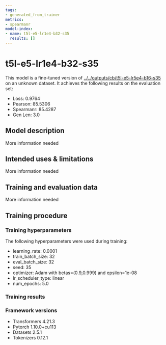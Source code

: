 ```yaml
---
tags:
- generated_from_trainer
metrics:
- spearmanr
model-index:
- name: t5l-e5-lr1e4-b32-s35
  results: []
---
```


<!-- This model card has been generated automatically according to the information the Trainer had access to. You
should probably proofread and complete it, then remove this comment. -->

# t5l-e5-lr1e4-b32-s35

This model is a fine-tuned version of [../../outputs/cb/t5l-e5-lr5e4-b16-s35](https://huggingface.co/../../outputs/cb/t5l-e5-lr5e4-b16-s35) on an unknown dataset.
It achieves the following results on the evaluation set:
- Loss: 0.9764
- Pearson: 85.5306
- Spearmanr: 85.4287
- Gen Len: 3.0

## Model description

More information needed

## Intended uses & limitations

More information needed

## Training and evaluation data

More information needed

## Training procedure

### Training hyperparameters

The following hyperparameters were used during training:
- learning_rate: 0.0001
- train_batch_size: 32
- eval_batch_size: 32
- seed: 35
- optimizer: Adam with betas=(0.9,0.999) and epsilon=1e-08
- lr_scheduler_type: linear
- num_epochs: 5.0

### Training results



### Framework versions

- Transformers 4.21.3
- Pytorch 1.10.0+cu113
- Datasets 2.5.1
- Tokenizers 0.12.1
